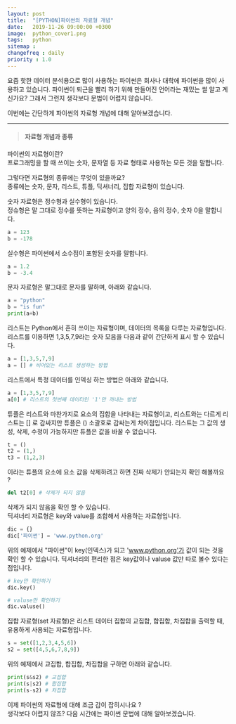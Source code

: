 ```yaml
---
layout: post
title:  "[PYTHON]파이썬의 자료형 개념"
date:   2019-11-26 09:00:00 +0300
image:  python_cover1.png
tags:   python
sitemap :
changefreq : daily
priority : 1.0
---
```


요즘 핫한 데이터 분석용으로 많이 사용하는 파이썬은 회사나 대학에 파이썬을 많이 사용하고 있습니다.
파이썬이 퇴근을 빨리 하기 위해 만들어진 언어라는 재밌는 썰 알고 계신가요? 그래서 그런지 생각보다 문법이 어렵지 않습니다.  

이번에는 간단하게 파이썬의 자료형 개념에 대해 알아보겠습니다.


-------


> #### 자료형 개념과 종류 

파이썬의 자료형이란?  
프로그래밍을 할 때 쓰이는 숫자, 문자열 등 자료 형태로 사용하는 모든 것을 말합니다.  

그렇다면 자료형의 종류에는 무엇이 있을까요?  
종류에는 숫자, 문자, 리스트, 튜플, 딕셔너리, 집합 자료형이 있습니다.   

숫자 자료형은 정수형과 실수형이 있습니다.   
정슈형은 말 그대로 정수를 뜻하는 자료형이고 양의 정수, 음의 정수, 숫자 0을 말합니다.  

```python 
a = 123
b = -178
```

실수형은 파이썬에서 소수점이 포함된 숫자를 말합니다.  

```python
a = 1.2
b = -3.4
```  

문자 자료형은 말그대로 문자를 말하며, 아래와 같습니다.  

```python
a = "python"
b = "is fun"
print(a+b)
```

리스트는 Python에서 흔히 쓰이는 자료형이며, 데이터의 목록을 다루는 자료형입니다. 리스트를 이용하면 1,3,5,7,9라는 숫자 모음을 다음과 같이 간단하게 표시 할 수 있습니다.  

```python 
a = [1,3,5,7,9]
a = [] # 비어있는 리스트 생성하는 방법
```

리스트에서 특정 데이터를 인덱싱 하는 방법은 아래와 같습니다.  

```python 
a = [1,3,5,7,9]
a[0] # 리스트의 첫번째 데이터인 '1'만 꺼내는 방법
```
 
튜플은 리스트와 마찬가지로 요소의 집합을 나타내는 자료형이고, 리스트와는 다르게 리스트는 [] 로 감싸지만 튜플은 () 소괄호로 감싸는게 차이점입니다. 리스트는 그 값의 생성, 삭제, 수정이 가능하지만 튜플은 값을 바꿀 수 없습니다.  

```python
t = ()
t2 = (1,)
t3 = (1,2,3)
```  

이라는 튜플의 요소에 요소 값을 삭제하려고 하면 진짜 삭제가 안되는지 확인 해볼까요 ?  

```python
del t2[0] # 삭제가 되지 않음
```

삭제가 되지 않음을 확인 할 수 있습니다.  
딕셔너리 자료형은 key와 value를 조합해서 사용하는 자료형입니다. 

```python 
dic = {}
dic['파이썬'] = 'www.python.org'
```

위의 예제에서 "파이썬"이 key(인덱스)가 되고 'www.python.org'가 값이 되는 것을 확인 할 수 있습니다. 딕셔너리의 편리한 점은 key값이나 valuse 값만 따로 볼수 있다는 점입니다.  

```python
# key만 확인하기 
dic.key()

# valuse만 확인하기 
dic.valuse()
```

집합 자료형(set 자료형)은 리스트 데이터 집합의 교집합, 합집합, 차집합을 출력할 때, 유용하게 사용되는 자료형입니다.  

```python 
s = set([1,2,3,4,5,6])
s2 = set([4,5,6,7,8,9])
```

위의 예제에서 교집합, 합집합, 차집합을 구하면 아래와 같습니다. 

```python
print(s&s2) # 교집합 
print(s|s2) # 합집합
print(s-s2) # 차집합 
```


이제 파이썬의 자료형에 대해 조금 감이 잡히시나요 ?  
생각보다 어렵지 않죠? 다음 시간에는 파이썬 문법에 대해 알아보겠습니다.  


